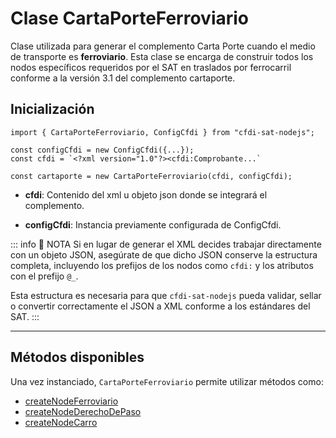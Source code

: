 # Clase CartaPorteFerroviario

Clase utilizada para generar el complemento Carta Porte cuando el medio de transporte es **ferroviario**. Esta clase se encarga de construir todos los nodos específicos requeridos por el SAT en traslados por ferrocarril conforme a la versión 3.1 del complemento cartaporte.

## Inicialización

```ts{6}
import { CartaPorteFerroviario, ConfigCfdi } from "cfdi-sat-nodejs";

const configCfdi = new ConfigCfdi({...});
const cfdi = `<?xml version="1.0"?><cfdi:Comprobante...`

const cartaporte = new CartaPorteFerroviario(cfdi, configCfdi);
```

- **cfdi**: Contenido del xml u objeto json donde se integrará el complemento.

- **configCfdi**: Instancia previamente configurada de ConfigCfdi.

::: info 📝 NOTA
Si en lugar de generar el XML decides trabajar directamente con un objeto JSON, asegúrate de que dicho JSON conserve la estructura completa, incluyendo los prefijos de los nodos como `cfdi:` y los atributos con el prefijo `@_`.

Esta estructura es necesaria para que `cfdi-sat-nodejs` pueda validar, sellar o convertir correctamente el JSON a XML conforme a los estándares del SAT.
:::

---

## Métodos disponibles

Una vez instanciado, `CartaPorteFerroviario` permite utilizar métodos como:

- [createNodeFerroviario](./createNodeFerroviario.md)
- [createNodeDerechoDePaso](./createNodeDerechoDePaso.md)
- [createNodeCarro](./createNodeCarro.md)
